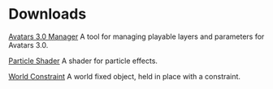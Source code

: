 # Downloads

[Avatars 3.0 Manager](https://github.com/VRLabs/VRChat-Avatars-3.0/releases/download/1/AV3Manager.unitypackage) A tool for managing playable layers and parameters for Avatars 3.0.

[Particle Shader](https://github.com/VRLabs/VRChat-Avatars-3.0/releases/download/1/ParticleShader.unitypackage) A shader for particle effects.

[World Constraint](https://github.com/VRLabs/VRChat-Avatars-3.0/releases/download/1/WorldConstraint.unitypackage) A world fixed object, held in place with a constraint.
